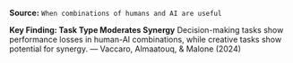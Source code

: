 **Source:** `When combinations of humans and AI are useful`

**Key Finding: Task Type Moderates Synergy**
Decision-making tasks show performance losses in human-AI combinations, while creative tasks show potential for synergy. — Vaccaro, Almaatouq, & Malone (2024)
